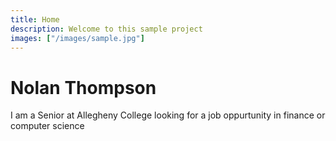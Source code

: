 ```yaml
---
title: Home
description: Welcome to this sample project
images: ["/images/sample.jpg"]
---
```


# Nolan Thompson

I am a Senior at Allegheny College looking for a job oppurtunity in finance or computer science
